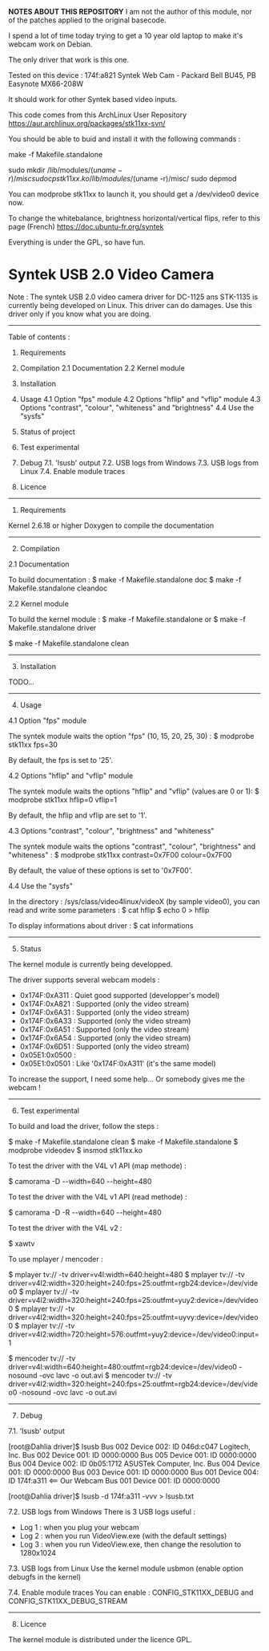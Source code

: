 **NOTES ABOUT THIS REPOSITORY**
I am not the author of this module, nor of the patches applied to the original basecode. 

I spend a lot of time today trying to get a 10 year old laptop to make it's webcam work on Debian. 

The only driver that work is this one. 

Tested on this device : 
 174f:a821 Syntek Web Cam - Packard Bell BU45, PB Easynote MX66-208W
 
It should work for other Syntek based video inputs. 

This code comes from this ArchLinux User Repository https://aur.archlinux.org/packages/stk11xx-svn/

You should be able to buid and install it with the following commands : 

make -f Makefile.standalone

sudo mkdir /lib/modules/$(uname -r)/misc
sudo cp stk11xx.ko /lib/modules/$(uname -r)/misc/
sudo depmod

You can modprobe stk11xx to launch it, you should get a /dev/video0 device now.

To change the whitebalance, brightness horizontal/vertical flips, refer to this page  (French) https://doc.ubuntu-fr.org/syntek

Everything is under the GPL, so have fun. 


Syntek USB 2.0 Video Camera
===========================

Note : The syntek USB 2.0 video camera driver for DC-1125 ans STK-1135 is currently being developed
on Linux. This driver can do damages. Use this driver only if you know what you are doing.

---------------------------------------------------------------------------------------------------

Table of contents :

1. Requirements

2. Compilation
 2.1 Documentation
 2.2 Kernel module

3. Installation

4. Usage
 4.1 Option "fps" module
 4.2 Options "hflip" and "vflip" module
 4.3 Options "contrast", "colour", "whiteness" and "brightness"
 4.4 Use the "sysfs"

5. Status of project

6. Test experimental

7. Debug
 7.1. 'lsusb' output
 7.2. USB logs from Windows
 7.3. USB logs from Linux
 7.4. Enable module traces

8. Licence

---------------------------------------------------------------------------------------------------

1. Requirements

Kernel 2.6.18 or higher
Doxygen to compile the documentation

---------------------------------------------------------------------------------------------------

2. Compilation

 2.1 Documentation

   To build documentation :
   $ make -f Makefile.standalone doc
   $ make -f Makefile.standalone cleandoc

 2.2 Kernel module

   To build the kernel module :
   $ make -f Makefile.standalone
     or
   $ make -f Makefile.standalone driver

   $ make -f Makefile.standalone clean

---------------------------------------------------------------------------------------------------

3. Installation

TODO...

---------------------------------------------------------------------------------------------------

4. Usage

 4.1 Option "fps" module

   The syntek module waits the option "fps" (10, 15, 20, 25, 30) :
   $ modprobe stk11xx fps=30

   By default, the fps is set to '25'.

 4.2 Options "hflip" and "vflip" module
 
   The syntek module waits the options "hflip" and "vflip" (values are 0 or 1):
   $ modprobe stk11xx hflip=0 vflip=1

   By default, the hflip and vflip are set to '1'.

 4.3 Options "contrast", "colour", "brightness" and "whiteness"
 
   The syntek module waits the options "contrast", "colour", "brightness" and "whiteness" :
   $ modprobe stk11xx contrast=0x7F00 colour=0x7F00

   By default, the value of these options is set to '0x7F00'.

 4.4 Use the "sysfs"

   In the directory : /sys/class/video4linux/videoX (by sample video0), you
   can read and write some parameters :
   $ cat hflip
   $ echo 0 > hflip

   To display informations about driver :
   $ cat informations

---------------------------------------------------------------------------------------------------

5. Status

The kernel module is currently being developped.

The driver supports several webcam models :
- 0x174F:0xA311 : Quiet good supported (developper's model)
- 0x174F:0xA821 : Supported (only the video stream)
- 0x174F:0x6A31 : Supported (only the video stream)
- 0x174F:0x6A33 : Supported (only the video stream)
- 0x174F:0x6A51 : Supported (only the video stream)
- 0x174F:0x6A54 : Supported (only the video stream)
- 0x174F:0x6D51 : Supported (only the video stream)
- 0x05E1:0x0500 : 
- 0x05E1:0x0501 : Like '0x174F:0xA311' (it's the same model)

To increase the support, I need some help... Or somebody gives me the webcam !

---------------------------------------------------------------------------------------------------

6. Test experimental

To build and load the driver, follow the steps :

$ make -f Makefile.standalone clean
$ make -f Makefile.standalone
$ modprobe videodev
$ insmod stk11xx.ko

To test the driver with the V4L v1 API (map methode) :

$ camorama -D --width=640 --height=480 

To test the driver with the V4L v1 API (read methode) :

$ camorama -D -R --width=640 --height=480 

To test the driver with the V4L v2 :

$ xawtv

To use mplayer / mencoder :

$ mplayer tv:// -tv driver=v4l:width=640:height=480
$ mplayer tv:// -tv driver=v4l2:width=320:height=240:fps=25:outfmt=rgb24:device=/dev/video0
$ mplayer tv:// -tv driver=v4l2:width=320:height=240:fps=25:outfmt=yuy2:device=/dev/video0
$ mplayer tv:// -tv driver=v4l2:width=320:height=240:fps=25:outfmt=uyvy:device=/dev/video0
$ mplayer tv:// -tv driver=v4l2:width=720:height=576:outfmt=yuy2:device=/dev/video0:input=1

$ mencoder tv:// -tv driver=v4l:width=640:height=480:outfmt=rgb24:device=/dev/video0 -nosound -ovc lavc -o out.avi
$ mencoder tv:// -tv driver=v4l2:width=320:height=240:fps=25:outfmt=rgb24:device=/dev/video0 -nosound -ovc lavc -o out.avi

---------------------------------------------------------------------------------------------------

7. Debug

 7.1. 'lsusb' output

   [root@Dahlia driver]$ lsusb
   Bus 002 Device 002: ID 046d:c047 Logitech, Inc.
   Bus 002 Device 001: ID 0000:0000
   Bus 005 Device 001: ID 0000:0000
   Bus 004 Device 002: ID 0b05:1712 ASUSTek Computer, Inc.
   Bus 004 Device 001: ID 0000:0000
   Bus 003 Device 001: ID 0000:0000
   Bus 001 Device 004: ID 174f:a311			<== Our Webcam
   Bus 001 Device 001: ID 0000:0000
 
   [root@Dahlia driver]$ lsusb -d 174f:a311 -vvv > lsusb.txt

 7.2. USB logs from Windows
   There is 3 USB logs useful :
   - Log 1 : when you plug your webcam
   - Log 2 : when you run VideoView.exe (with the default settings)
   - Log 3 : when you run VideoView.exe, then change the resolution to 1280x1024

 7.3. USB logs from Linux
   Use the kernel module usbmon (enable option debugfs in the kernel)

 7.4. Enable module traces
   You can enable : CONFIG_STK11XX_DEBUG and CONFIG_STK11XX_DEBUG_STREAM

---------------------------------------------------------------------------------------------------

8. Licence

The kernel module is distributed under the licence GPL.

